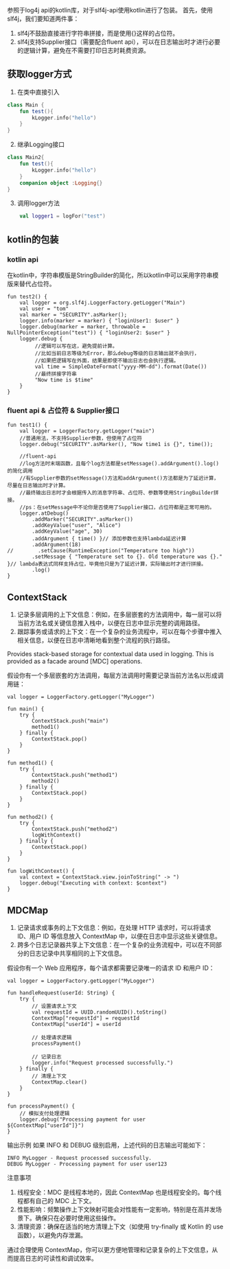 参照于log4j api的kotlin库，对于slf4j-api使用kotlin进行了包装。
首先，使用slf4j，我们要知道两件事：
1. slf4j不鼓励直接进行字符串拼接，而是使用{}这样的占位符。
2. slf4j支持Supplier接口（需要配合fluent api），可以在日志输出时才进行必要的逻辑计算，避免在不需要打印日志时耗费资源。

## 获取logger方式

1. 在类中直接引入
```kotlin
class Main {
    fun test(){
        kLogger.info("hello")
    }
}
```

2. 继承Logging接口
```kotlin
class Main2{
    fun test(){
        kLogger.info("hello")
    }
    companion object :Logging{}
}
```

3. 调用logger方法
```kotlin
    val logger1 = logFor("test")
```

## kotlin的包装
### kotlin api
在kotlin中，字符串模版是StringBuilder的简化，所以kotlin中可以采用字符串模版来替代占位符。

 ```
 fun test2() {
     val logger = org.slf4j.LoggerFactory.getLogger("Main")
     val user = "tom"
     val marker = "SECURITY".asMarker();
     logger.info(marker = marker) { "loginUser1: $user" }
     logger.debug(marker = marker, throwable = NullPointerException("test")) { "loginUser2: $user" }
     logger.debug {
          //逻辑可以写在这，避免提前计算。
          //比如当前日志等级为Error，那么debug等级的日志输出就不会执行，
          //如果把逻辑写在外面，结果是即使不输出日志也会执行逻辑。
          val time = SimpleDateFormat("yyyy-MM-dd").format(Date())
          //最终拼接字符串
          "Now time is $time"
     }
 }
 ```


### fluent api & 占位符 &  Supplier接口
 ```
 fun test1() {
     val logger = LoggerFactory.getLogger("main")
     //普通用法，不支持Supplier参数，但使用了占位符
     logger.debug("SECURITY".asMarker(), "Now time1 is {}", time());

     //fluent-api
     //log方法时末端函数，且每个log方法都是setMessage().addArgument().log()的简化调用
     //有Supplier参数的setMessage()方法和addArgument()方法都是为了延迟计算，尽量在日志输出时才计算。
     //最终输出日志时才会根据传入的消息字符串、占位符、参数等使用StringBuilder拼接。
     //ps：在setMessage中不论你是否使用了Supplier接口，占位符都是正常可用的。
     logger.atDebug()
         .addMarker("SECURITY".asMarker())
         .addKeyValue("user", "Alice")
         .addKeyValue("age", 30)
         .addArgument { time() }// 添加参数也支持lambda延迟计算
         .addArgument(18)
 //        .setCause(RuntimeException("Temperature too high"))
         .setMessage { "Temperature set to {}. Old temperature was {}." }// lambda表达式同样支持占位，毕竟他只是为了延迟计算，实际输出时才进行拼接。
         .log()
 }
 ```



## ContextStack
 1. 记录多层调用的上下文信息：例如，在多层嵌套的方法调用中，每一层可以将当前方法名或关键信息推入栈中，以便在日志中显示完整的调用路径。
 2. 跟踪事务或请求的上下文：在一个复杂的业务流程中，可以在每个步骤中推入相关信息，以便在日志中清晰地看到整个流程的执行路径。

 Provides stack-based storage for contextual data used in logging. This
 is provided as a facade around [MDC] operations.

 假设你有一个多层嵌套的方法调用，每层方法调用时需要记录当前方法名以形成调用链：
 ```
 val logger = LoggerFactory.getLogger("MyLogger")

 fun main() {
     try {
         ContextStack.push("main")
         method1()
     } finally {
         ContextStack.pop()
     }
 }

 fun method1() {
     try {
         ContextStack.push("method1")
         method2()
     } finally {
         ContextStack.pop()
     }
 }

 fun method2() {
     try {
         ContextStack.push("method2")
         logWithContext()
     } finally {
         ContextStack.pop()
     }
 }

 fun logWithContext() {
     val context = ContextStack.view.joinToString(" -> ")
     logger.debug("Executing with context: $context")
 }

 ```

## MDCMap

 1. 记录请求或事务的上下文信息：例如，在处理 HTTP 请求时，可以将请求 ID、用户 ID 等信息放入 ContextMap 中，以便在日志中显示这些关键信息。
 2. 跨多个日志记录器共享上下文信息：在一个复杂的业务流程中，可以在不同部分的日志记录中共享相同的上下文信息。

 假设你有一个 Web 应用程序，每个请求都需要记录唯一的请求 ID 和用户 ID：
 ```
 val logger = LoggerFactory.getLogger("MyLogger")

 fun handleRequest(userId: String) {
     try {
         // 设置请求上下文
         val requestId = UUID.randomUUID().toString()
         ContextMap["requestId"] = requestId
         ContextMap["userId"] = userId

         // 处理请求逻辑
         processPayment()

         // 记录日志
         logger.info("Request processed successfully.")
     } finally {
         // 清理上下文
         ContextMap.clear()
     }
 }

 fun processPayment() {
     // 模拟支付处理逻辑
     logger.debug("Processing payment for user ${ContextMap["userId"]}")
 }
 ```
 输出示例
 如果 INFO 和 DEBUG 级别启用，上述代码的日志输出可能如下：
 ```
 INFO MyLogger - Request processed successfully.
 DEBUG MyLogger - Processing payment for user user123
 ```
  注意事项
 1. 线程安全：MDC 是线程本地的，因此 ContextMap 也是线程安全的。每个线程都有自己的 MDC 上下文。
 2. 性能影响：频繁操作上下文映射可能会对性能有一定影响，特别是在高并发场景下。确保只在必要时使用这些操作。
 3. 清理资源：确保在适当的地方清理上下文（如使用 try-finally 或 Kotlin 的 use 函数），以避免内存泄漏。

 通过合理使用 ContextMap，你可以更方便地管理和记录复杂的上下文信息，从而提高日志的可读性和调试效率。

